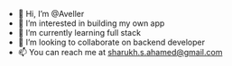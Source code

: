 - 👋 Hi, I’m @Aveller
- 👀 I’m interested in building my own app
- 🌱 I’m currently learning full stack 
- 💞️ I’m looking to collaborate on backend developer
- 📫 You can reach me at sharukh.s.ahamed@gmail.com

